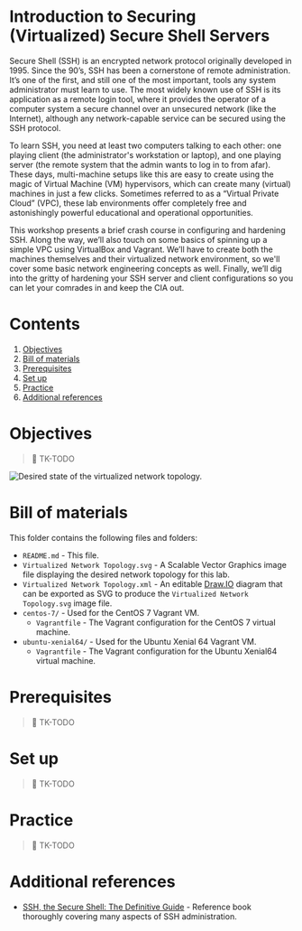 # Introduction to Securing (Virtualized) Secure Shell Servers

Secure Shell (SSH) is an encrypted network protocol originally developed in 1995. Since the 90’s, SSH has been a cornerstone of remote administration. It’s one of the first, and still one of the most important, tools any system administrator must learn to use. The most widely known use of SSH is its application as a remote login tool, where it provides the operator of a computer system a secure channel over an unsecured network (like the Internet), although any network-capable service can be secured using the SSH protocol.

To learn SSH, you need at least two computers talking to each other: one playing client (the administrator's workstation or laptop), and one playing server (the remote system that the admin wants to log in to from afar). These days, multi-machine setups like this are easy to create using the magic of Virtual Machine (VM) hypervisors, which can create many (virtual) machines in just a few clicks. Sometimes referred to as a “Virtual Private Cloud” (VPC), these lab environments offer completely free and astonishingly powerful educational and operational opportunities.

This workshop presents a brief crash course in configuring and hardening SSH. Along the way, we’ll also touch on some basics of spinning up a simple VPC using VirtualBox and Vagrant. We’ll have to create both the machines themselves and their virtualized network environment, so we'll cover some basic network engineering concepts as well. Finally, we’ll dig into the gritty of hardening your SSH server and client configurations so you can let your comrades in and keep the CIA out.

# Contents

1. [Objectives](#objectives)
1. [Bill of materials](#bill-of-materials)
1. [Prerequisites](#prerequisites)
1. [Set up](#set-up)
1. [Practice](#practice)
1. [Additional references](#additional-references)

# Objectives

> :construction: TK-TODO

![Desired state of the virtualized network topology.](https://github.com/AnarchoTechNYC/meta/raw/master/train-the-trainers/practice-labs/introduction-to-securing-virtualized-secure-shell-servers/Virtualized%20Network%20Topology.svg?sanitize=true)

# Bill of materials

This folder contains the following files and folders:

* `README.md` - This file.
* `Virtualized Network Topology.svg` - A Scalable Vector Graphics image file displaying the desired network topology for this lab.
* `Virtualized Network Topology.xml` - An editable [Draw.IO](https://draw.io/) diagram that can be exported as SVG to produce the `Virtualized Network Topology.svg` image file.
* `centos-7/` - Used for the CentOS 7 Vagrant VM.
    * `Vagrantfile` - The Vagrant configuration for the CentOS 7 virtual machine.
* `ubuntu-xenial64/` - Used for the Ubuntu Xenial 64  Vagrant VM.
    * `Vagrantfile` - The Vagrant configuration for the Ubuntu Xenial64 virtual machine.

# Prerequisites

> :construction: TK-TODO

# Set up

> :construction: TK-TODO

# Practice

> :construction: TK-TODO

# Additional references

* [SSH, the Secure Shell: The Definitive Guide](https://www.worldcat.org/isbn/9780596008956) - Reference book thoroughly covering many aspects of SSH administration.
